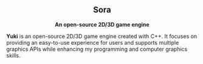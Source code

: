 <div align="center">
    <h2>Sora</h2>
    <p><b>An open-source 2D/3D game engine</b></p>
</div>

**Yuki** is an open-source 2D/3D game engine created with C++. It focuses on providing an easy-to-use experience for users and supports multiple graphics APIs while enhancing my programming and computer graphics skills.
